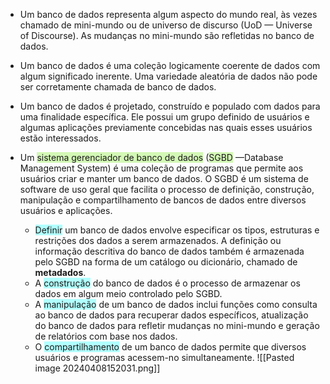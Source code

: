 - Um banco de dados representa algum aspecto do mundo real, às vezes chamado de mini-mundo ou de universo de discurso (UoD — Universe of Discourse). As mudanças no mini-mundo são refletidas no banco de dados.

- Um banco de dados é uma coleção logicamente coerente de dados com algum significado inerente. Uma variedade aleatória de dados não pode ser corretamente chamada de banco de dados.

- Um banco de dados é projetado, construído e populado com dados para uma finalidade específica. Ele possui um grupo definido de usuários e algumas aplicações previamente concebidas nas quais esses usuários estão interessados.

- Um <span style="background:#d3f8b6">sistema gerenciador de banco de dados</span> (<span style="background:#d3f8b6">SGBD</span> —Database Management System) é uma coleção de programas que permite aos usuários criar e manter um banco de dados. O SGBD é um sistema de software de uso geral que facilita o processo de definição, construção, manipulação e compartilhamento de bancos de dados entre diversos usuários e aplicações.
	- <span style="background:#b1ffff">Definir</span> um banco de dados envolve especificar os tipos, estruturas e restrições dos dados a serem armazenados. A definição ou informação descritiva do banco de dados também é armazenada pelo SGBD na forma de um catálogo ou dicionário, chamado de **metadados**.
	- A <span style="background:#b1ffff">construção</span> do banco de dados é o processo de armazenar os dados em algum meio controlado pelo SGBD.
	- A <span style="background:#b1ffff">manipulação</span> de um banco de dados inclui funções como consulta ao banco de dados para recuperar dados específicos, atualização do banco de dados para refletir mudanças no mini-mundo e geração de relatórios com base nos dados.
	- O <span style="background:#b1ffff">compartilhamento</span> de um banco de dados permite que diversos usuários e programas acessem-no simultaneamente.
		![[Pasted image 20240408152031.png]]

